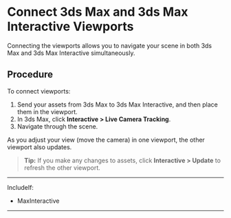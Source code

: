 # Connect 3ds Max and 3ds Max Interactive Viewports

Connecting the viewports allows you to navigate your scene in both 3ds Max and 3ds Max Interactive simultaneously.

## Procedure

To connect viewports:

1.  Send your assets from 3ds Max to 3ds Max Interactive, and then place them in the viewport.
2.  In 3ds Max, click **Interactive > Live Camera Tracking**.
3.  Navigate through the scene.

As you adjust your view (move the camera) in one viewport, the other viewport also updates.

>	**Tip:** If you make any changes to assets, click **Interactive > Update** to refresh the other viewport.

---
IncludeIf:
-	MaxInteractive

---
